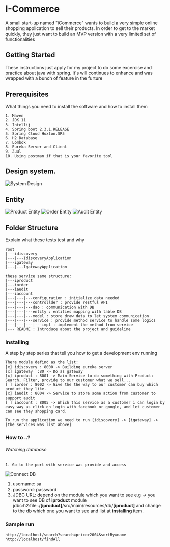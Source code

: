 # I-Commerce
A small start-up named "iCommerce" wants to build a very simple online shopping
application to sell their products. In order to get to the market quickly, they just want
to build an MVP version with a very limited set of functionalities

## Getting Started

These instructions just apply for my project to do some excercise and practice about java with spring.
It's will continues to enhance and was wrapped with a bunch of feature in the furture

## Prerequisites

What things you need to install the software and how to install them

```
1. Maven   
2. JDK 11
3. Intellij
4. Spring boot 2.3.1.RELEASE
5. Spring Cloud Hoxton.SR5
6. H2 Database
7. Lombok
8. Eureka Server and Client
9. Zuul
10. Using postman if that is your favorite tool
```

## Design system.

![System Design](https://github.com/lqnham/i-commerce/blob/master/Untitled%20Diagram.jpg)

## Entity
![Product Entity](https://github.com/lqnham/i-commerce/blob/master/ProducEntity.png)
![Order Entity](https://github.com/lqnham/i-commerce/blob/master/OrderEntity.png)
![Audit Entity](https://github.com/lqnham/i-commerce/blob/master/AuditEntity.png)


## Folder Structure

Explain what these tests test and why

```
root
|---idiscovery
|---|---IdiscoveryApplication
|---igateway
|---|---IgatewayApplication

these service same structure:
|---iproduct
|---iorder
|---iaudit
|---iaccount
|---|---|---configuration : initialize data needed
|---|---|---controllder : provide restful API
|---|---|---dao : communication with DB
|---|---|---entity : entities mapping with table DB
|---|---|---model : store draw data to let system communication
|---|---|---service : provide method service to handle some logics
|---|---|---|---impl : implement the method from service
|--- README : Introduce about the project and guideline
```

### Installing 
A step by step series that tell you how to get a development env running

```
There module defind as the list:
[x] idiscovery : 8000 -> Building eureka server
[x] igateway  :80 -> Do as gateway
[x] iproduct : 8001 -> Main Service to do something with Product: Search, Filter, provide to our customer what we sell...
[ ] iorder : 8002 -> Give the the way to our customer can buy which product they like.
[x] iaudit : 8004 -> Service to store some action from customer to support audit
[ ] iaccount : 8005 -> Which this service as a customer i can login by easy way as click on login with facebook or google, and let customer can see they shopping card.
```

```
To run the application we need to run [idiscovery] -> [igateway] ->  [the services was list above]
```

### How to ..?
###### Watching database
```
1. Go to the port with service was provide and access
```
![Connect DB](https://github.com/lqnham/i-commerce/blob/master/connectDB.png)
1. username: sa
2. password: password
3. JDBC URL: depend on the module which you want to see
e.g &#8594; you want to see DB of **iproduct** module 
jdbc:h2:file:./**[iproduct]**/src/main/resources/db/**[iproduct]**
and change to the db which one you want to see and list at **installing** item.

### Sample run
```
http://localhost/search?search=price>2004&sortBy=name
http://localhost/findAll
```

